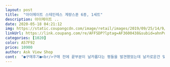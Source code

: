 ```yaml
---
layout: post 
title:  "아이메이트 스테인레스 계량스푼 6종, 1세트" 
description: 아이메이트 ..
date: 2020-05-18 04:21:12 
img: https://static.coupangcdn.com/image/retail/images/2019/09/25/14/9/b5a1dbe0-3dcd-4710-8c57-f05915aee4ae.jpg 
linkUrl: https://link.coupang.com/re/AFFSDP?lptag=AF3600438&subid=ahnPublicAsk&pageKey=306680212&itemId=966865605&vendorItemId=5373067655&traceid=V0-113-1ef29256859c06f9 
categories: [1020] 
color: A57F92 
price: 10900 
author: Ask View Shop 
cont:  "●구매후기●<br/>구매 전에 끝부분이 날카롭다는 평들을 발견했었는데 날카로운건 맞아요.<br/> 하지만 쉽게 베일 정도는 아니고 헤드기준 안쪽이 조금 날카로운 편이고, 바깥쪽은 매끈합니다.<br/> 날카로운 부분은 뭉쳐있는 가루종류를 으깨주는 역할이라 생각돼요.<br/><br/>똥손에서 금손으로 신분상승할듯요ㅎㅎ<br/>방금 세척해서 사용 해봣는데 너무 좋아요 ㅎ 그람 구성도 알차고 이제 양념 비율이 두렵지 않을듯 ㅎ<br/>사이즈가 다양해서 초보들에겐 더욱 실용적일듯 싶어요<br/>스테인레스 재질이다보니 플라스틱에 비해 가볍지 않은 것은 사실입니다.<br/> 낱개로 들었을 때는 적당한 무게감이 오히려 안정감이 느껴졌다고 생각이 드네요.<br/><br/>스푼 손잡이 부분에 쓰여진 용량은 눈에 잘 띄는 편이라 시인성이 좋은 편에 속한다고 생각해요.<br/><br/>잘 사용하겠습니다.<br/><br/>" 
---
```

